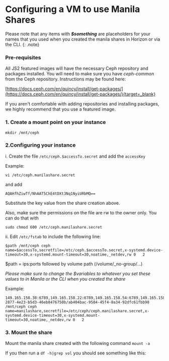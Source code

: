 # Configuring a VM to use Manila Shares

Please note that any items with ***$something*** are placeholders for your names that you used when you created the manila shares in Horizon or via the CLI.
{: .note}

### Pre-requisites

All JS2 featured images will have the necessary Ceph repository and packages installed. You will need to make sure you have *ceph-common* from the Ceph repository. Instructions may be found here:

[https://docs.ceph.com/en/quincy/install/get-packages/](https://docs.ceph.com/en/quincy/install/get-packages/){target=_blank}

If you aren't comfortable with adding repositories and installing packages, we highly recommend that you use a featured image.

### 1. Create a mount point on your instance
```
mkdir /mnt/ceph
```

### 2.Configuring your instance

i. Create the file `/etc/ceph.$accessTo.secret` and add the `accessKey`

Example:

    vi /etc/ceph.manilashare.secret

and add

```
AQAHfhZiwTf/NhAAT5ChE4tDXt3Nq1NyiURbMQ==

```

Substitute the key value from the share creation above.

Also, make sure the permissions on the file are rw to the owner only. You can do that with

    sudo chmod 600 /etc/ceph.manilashare.secret

ii. Edit `/etc/fstab` to include the following line:

```
$path /mnt/ceph ceph name=$accessTo,secretfile=/etc/ceph.$accessTo.secret,x-systemd.device-timeout=30,x-systemd.mount-timeout=30,noatime,_netdev,rw 0   2
```
$path = ips:ports followed by volume path (/volume/\_no-group/...)

*Please make sure to change the $variables to whatever you set these values to in Manila or the CLI when you created the share*

Example:

```
149.165.158.38:6789,149.165.158.22:6789,149.165.158.54:6789,149.165.158.70:6789,149.165.158.86:6789:/volumes/_nogroup/fe4f8ad4-2877-4e23-b5d3-46eb8476750b/ab404bac-9584-45f4-8a34-92dfc61fbb98 /mnt/ceph ceph name=manilashare,secretfile=/etc/ceph/ceph.manilashare.secret,x-systemd.device-timeout=30,x-systemd.mount-timeout=30,noatime,_netdev,rw 0   2
```

### 3. Mount the share

Mount the manila share created with the following command `mount -a`

If you then run a `df -h|grep vol` you should see something like this:

> ```149.165.158.38:6789,149.165.158.22:6789,149.165.158.54:6789,149.165.158.70:6789,149.165.158.86:6789:/volumes/_nogroup/fe4f8ad4-2877-4e23-b5d3-46eb8476750b/ab404bac-9584-45f4-8a34-92dfc61fbb98   1.8T  134G  1.7T   2% /mnt/ceph
```
